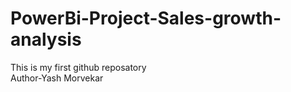 # PowerBi-Project-Sales-growth-analysis
This is my first github reposatory
<br>
Author-Yash Morvekar
